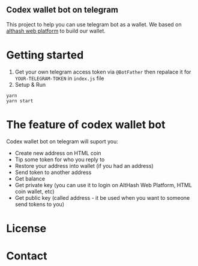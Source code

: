 ## Codex wallet bot on telegram 

This project to help you can use telegram bot as a wallet. We based on [althash web platform](https://github.com/HTMLCOIN/althash-web-platform) to build our wallet. 

# Getting started

1. Get your own telegram access token via `@BotFather` then repalace it for `YOUR-TELEGRAM-TOKEN` in `index.js` file
2. Setup & Run

```javasctipt
yarn
yarn start
```
# The feature of codex wallet bot

Codex wallet bot on telegram will suport you:
* Create new address on HTML coin
* Tip some token for who you reply to
* Restore your address into wallet (if you had an address)
* Send token to another address
* Get balance 
* Get private key (you can use it to login on AltHash Web Platform, HTML coin wallet, etc)
* Get public key (called address - it be used when you want to someone send tokens to you)

# License

# Contact
